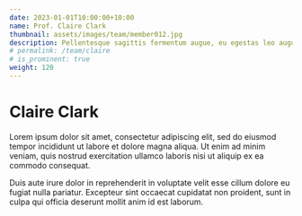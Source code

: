 ```yaml
---
date: 2023-01-01T10:00:00+10:00
name: Prof. Claire Clark
thumbnail: assets/images/team/member012.jpg
description: Pellentesque sagittis fermentum augue, eu egestas leo augue.
# permalink: /team/claire
# is_prominent: true
weight: 120
---
```


# Claire Clark

Lorem ipsum dolor sit amet, consectetur adipiscing elit, sed do eiusmod tempor incididunt ut labore et dolore magna aliqua. Ut enim ad minim veniam, quis nostrud exercitation ullamco laboris nisi ut aliquip ex ea commodo consequat.

Duis aute irure dolor in reprehenderit in voluptate velit esse cillum dolore eu fugiat nulla pariatur. Excepteur sint occaecat cupidatat non proident, sunt in culpa qui officia deserunt mollit anim id est laborum.
